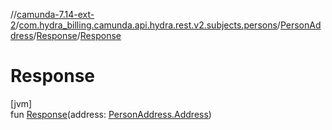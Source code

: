 //[camunda-7.14-ext-2](../../../../index.md)/[com.hydra_billing.camunda.api.hydra.rest.v2.subjects.persons](../../index.md)/[PersonAddress](../index.md)/[Response](index.md)/[Response](-response.md)

# Response

[jvm]\
fun [Response](-response.md)(address: [PersonAddress.Address](../-address/index.md))

